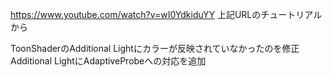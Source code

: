 https://www.youtube.com/watch?v=wI0YdkiduYY
上記URLのチュートリアルから

ToonShaderのAdditional Lightにカラーが反映されていなかったのを修正
Additional LightにAdaptiveProbeへの対応を追加

